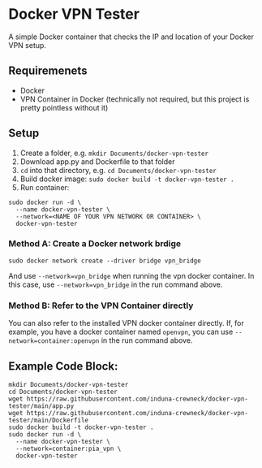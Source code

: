 # Docker VPN Tester
A simple Docker container that checks the IP and location of your Docker VPN setup.

## Requiremenets
- Docker
- VPN Container in Docker (technically not required, but this project is pretty pointless without it)

## Setup
1. Create a folder, e.g. `mkdir Documents/docker-vpn-tester`
2. Download app.py and Dockerfile to that folder
3. `cd` into that directory, e.g. `cd Documents/docker-vpn-tester`
4. Build docker image: `sudo docker build -t docker-vpn-tester .`
5. Run container:
```
sudo docker run -d \
  --name docker-vpn-tester \
  --network=<NAME OF YOUR VPN NETWORK OR CONTAINER> \
  docker-vpn-tester
```
### Method A: Create a Docker network brdige
```
sudo docker network create --driver bridge vpn_bridge
```
And use `--network=vpn_bridge` when running the vpn docker container.
In this case, use `--network=vpn_bridge` in the run command above.
### Method B: Refer to the VPN Container directly
You can also refer to the installed VPN docker container directly. If, for example, you have a docker container named `openvpn`, you can use `--network=container:openvpn` in the run command above.

## Example Code Block:
```
mkdir Documents/docker-vpn-tester
cd Documents/docker-vpn-tester
wget https://raw.githubusercontent.com/induna-crewneck/docker-vpn-tester/main/app.py
wget https://raw.githubusercontent.com/induna-crewneck/docker-vpn-tester/main/Dockerfile
sudo docker build -t docker-vpn-tester .
sudo docker run -d \
  --name docker-vpn-tester \
  --network=container:pia_vpn \
  docker-vpn-tester
```
